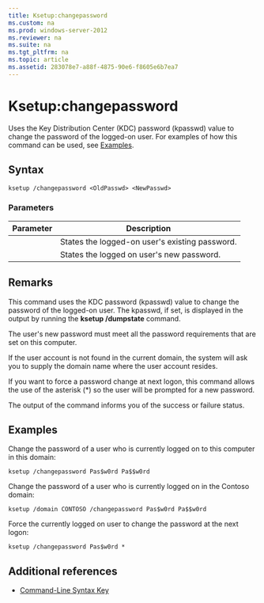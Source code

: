 ```yaml
---
title: Ksetup:changepassword
ms.custom: na
ms.prod: windows-server-2012
ms.reviewer: na
ms.suite: na
ms.tgt_pltfrm: na
ms.topic: article
ms.assetid: 283078e7-a88f-4875-90e6-f8605e6b7ea7
---
```

# Ksetup:changepassword
Uses the Key Distribution Center \(KDC\) password \(kpasswd\) value to change the password of the logged\-on user. For examples of how this command can be used, see [Examples](#BKMK_Examples).  
  
## Syntax  
  
```  
ksetup /changepassword <OldPasswd> <NewPasswd>  
```  
  
### Parameters  
  
|Parameter|Description|  
|-------------|---------------|  
|<OldPasswd>|States the logged\-on user's existing password.|  
|<NewPasswd>|States the logged on user's new password.|  
  
## Remarks  
This command uses the KDC password \(kpasswd\) value to change the password of the logged\-on user. The kpasswd, if set, is displayed in the output by running the **ksetup \/dumpstate** command.  
  
The user's new password must meet all the password requirements that are set on this computer.  
  
If the user account is not found in the current domain, the system will ask you to supply the domain name where the user account resides.  
  
If you want to force a password change at next logon, this command allows the use of the asterisk \(\*\) so the user will be prompted for a new password.  
  
The output of the command informs you of the success or failure status.  
  
## <a name="BKMK_Examples"></a>Examples  
Change the password of a user who is currently logged on to this computer in this domain:  
  
```  
ksetup /changepassword Pas$w0rd Pa$$w0rd  
```  
  
Change the password of a user who is currently logged on in the Contoso domain:  
  
```  
ksetup /domain CONTOSO /changepassword Pas$w0rd Pa$$w0rd  
```  
  
Force the currently logged on user to change the password at the next logon:  
  
```  
ksetup /changepassword Pas$w0rd *  
```  
  
## Additional references  
  
-   [Command-Line Syntax Key](Command-Line-Syntax-Key.md)  
  

